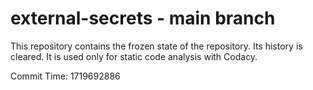 # external-secrets - main branch

This repository contains the frozen state of the repository.
Its history is cleared. It is used only for static code
analysis with Codacy.

Commit Time: 1719692886